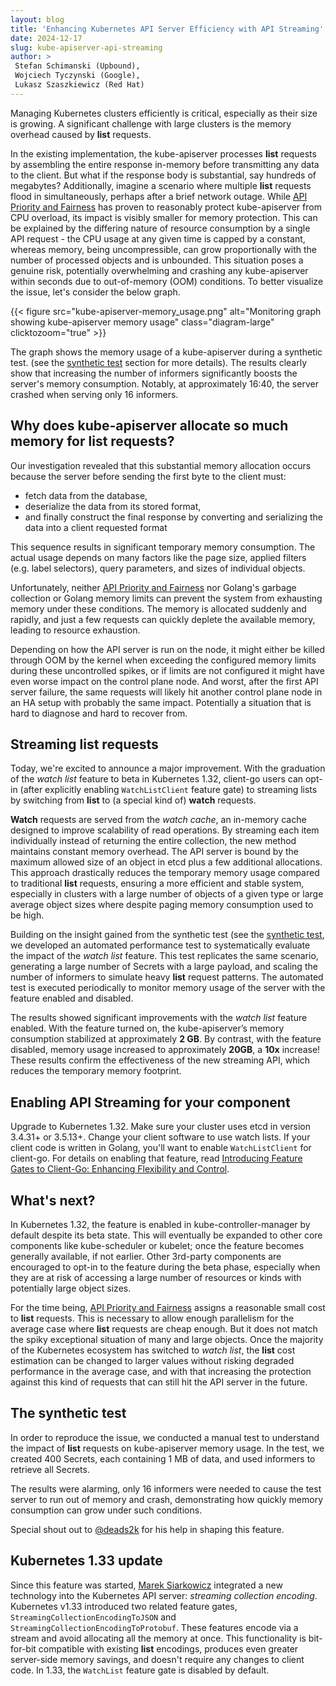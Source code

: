 ```yaml
---
layout: blog
title: 'Enhancing Kubernetes API Server Efficiency with API Streaming'
date: 2024-12-17
slug: kube-apiserver-api-streaming
author: >
 Stefan Schimanski (Upbound),
 Wojciech Tyczynski (Google),
 Lukasz Szaszkiewicz (Red Hat)
---
```


Managing Kubernetes clusters efficiently is critical, especially as their size is growing. 
A significant challenge with large clusters is the memory overhead caused by **list** requests.

In the existing implementation, the kube-apiserver processes **list** requests by assembling the entire response in-memory before transmitting any data to the client. 
But what if the response body is substantial, say hundreds of megabytes? Additionally, imagine a scenario where multiple **list** requests flood in simultaneously, perhaps after a brief network outage. 
While [API Priority and Fairness](/docs/concepts/cluster-administration/flow-control) has proven to reasonably protect kube-apiserver from CPU overload, its impact is visibly smaller for memory protection. 
This can be explained by the differing nature of resource consumption by a single API request - the CPU usage at any given time is capped by a constant, whereas memory, being uncompressible, can grow proportionally with the number of processed objects and is unbounded.
This situation poses a genuine risk, potentially overwhelming and crashing any kube-apiserver within seconds due to out-of-memory (OOM) conditions. To better visualize the issue, let's consider the below graph.


{{< figure src="kube-apiserver-memory_usage.png" alt="Monitoring graph showing kube-apiserver memory usage" class="diagram-large" clicktozoom="true" >}}

The graph shows the memory usage of a kube-apiserver during a synthetic test.
(see the [synthetic test](#the-synthetic-test) section for more details).
The results clearly show that increasing the number of informers significantly boosts the server's memory consumption. 
Notably, at approximately 16:40, the server crashed when serving only 16 informers.

## Why does kube-apiserver allocate so much memory for list requests?

Our investigation revealed that this substantial memory allocation occurs because the server before sending the first byte to the client must:
* fetch data from the database,
* deserialize the data from its stored format,
* and finally construct the final response by converting and serializing the data into a client requested format 

This sequence results in significant temporary memory consumption. 
The actual usage depends on many factors like the page size, applied filters (e.g. label selectors), query parameters, and sizes of individual objects. 

Unfortunately, neither [API Priority and Fairness](/docs/concepts/cluster-administration/flow-control) nor Golang's garbage collection or Golang memory limits can prevent the system from exhausting memory under these conditions. 
The memory is allocated suddenly and rapidly, and just a few requests can quickly deplete the available memory, leading to resource exhaustion.

Depending on how the API server is run on the node, it might either be killed through OOM by the kernel when exceeding the configured memory limits during these uncontrolled spikes, or if limits are not configured it might have even worse impact on the control plane node.
And worst, after the first API server failure, the same requests will likely hit another control plane node in an HA setup with probably the same impact. 
Potentially a situation that is hard to diagnose and hard to recover from.

## Streaming list requests

Today, we're excited to announce a major improvement. 
With the graduation of the _watch list_ feature to beta in Kubernetes 1.32, client-go users can opt-in (after explicitly enabling `WatchListClient` feature gate) 
to streaming lists by switching from **list** to (a special kind of) **watch** requests. 

**Watch** requests are served from the _watch cache_, an in-memory cache designed to improve scalability of read operations. 
By streaming each item individually instead of returning the entire collection, the new method maintains constant memory overhead. 
The API server is bound by the maximum allowed size of an object in etcd plus a few additional allocations. 
This approach drastically reduces the temporary memory usage compared to traditional **list** requests, ensuring a more efficient and stable system, 
especially in clusters with a large number of objects of a given type or large average object sizes where despite paging memory consumption used to be high.

Building on the insight gained from the synthetic test (see the [synthetic test](#the-synthetic-test), we developed an automated performance test to systematically evaluate the impact of the _watch list_ feature. 
This test replicates the same scenario, generating a large number of Secrets with a large payload, and scaling the number of informers to simulate heavy **list** request patterns. 
The automated test is executed periodically to monitor memory usage of the server with the feature enabled and disabled.

The results showed significant improvements with the _watch list_ feature enabled. 
With the feature turned on, the kube-apiserver’s memory consumption stabilized at approximately **2 GB**. 
By contrast, with the feature disabled, memory usage increased to approximately **20GB**, a **10x** increase! 
These results confirm the effectiveness of the new streaming API, which reduces the temporary memory footprint.

## Enabling API Streaming for your component

Upgrade to Kubernetes 1.32. Make sure your cluster uses etcd in version 3.4.31+ or 3.5.13+.
Change your client software to use watch lists. If your client code is written in Golang, you'll want to enable `WatchListClient` for client-go. 
For details on enabling that feature, read [Introducing Feature Gates to Client-Go: Enhancing Flexibility and Control](/blog/2024/08/12/feature-gates-in-client-go).

## What's next?
In Kubernetes 1.32, the feature is enabled in kube-controller-manager by default despite its beta state. 
This will eventually be expanded to other core components like kube-scheduler or kubelet; once the feature becomes generally available, if not earlier.
Other 3rd-party components are encouraged to opt-in to the feature during the beta phase, especially when they are at risk of accessing a large number of resources or kinds with potentially large object sizes.

For the time being, [API Priority and Fairness](/docs/concepts/cluster-administration/flow-control) assigns a reasonable small cost to **list** requests. 
This is necessary to allow enough parallelism for the average case where **list** requests are cheap enough. 
But it does not match the spiky exceptional situation of many and large objects. 
Once the majority of the Kubernetes ecosystem has switched to _watch list_, the **list** cost estimation can be changed to larger values without risking degraded performance in the average case,
and with that increasing the protection against this kind of requests that can still hit the API server in the future.


## The synthetic test

In order to reproduce the issue, we conducted a manual test to understand the impact of **list** requests on kube-apiserver memory usage. 
In the test, we created 400 Secrets, each containing 1 MB of data, and used informers to retrieve all Secrets.

The results were alarming, only 16 informers were needed to cause the test server to run out of memory and crash, demonstrating how quickly memory consumption can grow under such conditions.

Special shout out to [@deads2k](https://github.com/deads2k) for his help in shaping this feature.

## Kubernetes 1.33 update

Since this feature was started, [Marek Siarkowicz](https://github.com/serathius) integrated a new technology into the
Kubernetes API server: _streaming collection encoding_.
Kubernetes v1.33 introduced two related feature gates, `StreamingCollectionEncodingToJSON` and `StreamingCollectionEncodingToProtobuf`.
These features encode via a stream and avoid allocating all the memory at once.
This functionality is bit-for-bit compatible with existing **list** encodings, produces even greater server-side memory savings, and doesn't require any changes to client code.
In 1.33, the `WatchList` feature gate is disabled by default.
